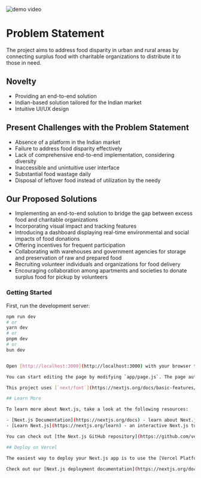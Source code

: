 ![demo video](https://streamable.com/ip9eyn)

# Problem Statement
The project aims to address food disparity in urban and rural areas by connecting surplus food with charitable organizations to distribute it to those in need.

## Novelty
- Providing an end-to-end solution
- Indian-based solution tailored for the Indian market
- Intuitive UI/UX design

## Present Challenges with the Problem Statement
- Absence of a platform in the Indian market
- Failure to address food disparity effectively
- Lack of comprehensive end-to-end implementation, considering diversity
- Inaccessible and unintuitive user interface
- Substantial food wastage daily
- Disposal of leftover food instead of utilization by the needy

## Our Proposed Solutions
- Implementing an end-to-end solution to bridge the gap between excess food and charitable organizations
- Incorporating visual impact and tracking features
- Introducing a dashboard displaying real-time environmental and social impacts of food donations
- Offering incentives for frequent participation
- Collaborating with warehouses and government agencies for storage and preservation of raw and prepared food
- Recruiting volunteer individuals and organizations for food delivery
- Encouraging collaboration among apartments and societies to donate surplus food for pickup by volunteers

### Getting Started

First, run the development server:

```bash
npm run dev
# or
yarn dev
# or
pnpm dev
# or
bun dev


Open [http://localhost:3000](http://localhost:3000) with your browser to see the result.

You can start editing the page by modifying `app/page.js`. The page auto-updates as you edit the file.

This project uses [`next/font`](https://nextjs.org/docs/basic-features/font-optimization) to automatically optimize and load Inter, a custom Google Font.

## Learn More

To learn more about Next.js, take a look at the following resources:

- [Next.js Documentation](https://nextjs.org/docs) - learn about Next.js features and API.
- [Learn Next.js](https://nextjs.org/learn) - an interactive Next.js tutorial.

You can check out [the Next.js GitHub repository](https://github.com/vercel/next.js/) - your feedback and contributions are welcome!

## Deploy on Vercel

The easiest way to deploy your Next.js app is to use the [Vercel Platform](https://vercel.com/new?utm_medium=default-template&filter=next.js&utm_source=create-next-app&utm_campaign=create-next-app-readme) from the creators of Next.js.

Check out our [Next.js deployment documentation](https://nextjs.org/docs/deployment) for more details.
